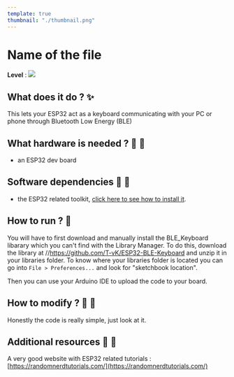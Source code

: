 ```yaml
---
template: true
thumbnail: "./thumbnail.png"
---
```


# Name of the file

**Level** : ![](https://img.shields.io/badge/Level-Beginner-brightgreen)

## What does it do ? ✨

This lets your ESP32 act as a keyboard communicating with your PC or phone through Bluetooth Low Energy (BLE)

## What hardware is needed ? 💾 🔌

- an ESP32 dev board

## Software dependencies 🌈 📂

- the ESP32 related toolkit, [click here to see how to install it](https://randomnerdtutorials.com/installing-the-esp32-board-in-arduino-ide-windows-instructions/).

## How to run ? 🚀

You will have to first download and manually install the BLE_Keyboard libarary which you can't find with the Library Manager. To do this, download the library at //https://github.com/T-vK/ESP32-BLE-Keyboard and unzip it in your libraries folder. To know where your libraries folder is located you can go into `File > Preferences...` and look for "sketchbook location".

Then you can use your Arduino IDE to upload the code to your board.

## How to modify ? 🔩 🔨

Honestly the code is really simple, just look at it.

## Additional resources 📄 📗

A very good website with ESP32 related tutorials : [https://randomnerdtutorials.com/](https://randomnerdtutorials.com/)
